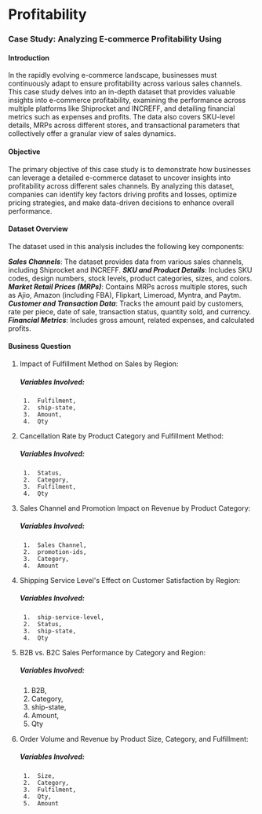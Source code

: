 # Profitability

### Case Study: Analyzing E-commerce Profitability Using 
#### Introduction
In the rapidly evolving e-commerce landscape, businesses must continuously adapt to ensure profitability across various sales channels. This case study delves into an in-depth dataset that provides valuable insights into e-commerce profitability, examining the performance across multiple platforms like Shiprocket and INCREFF, and detailing financial metrics such as expenses and profits. The data also covers SKU-level details, MRPs across different stores, and transactional parameters that collectively offer a granular view of sales dynamics.

#### Objective
The primary objective of this case study is to demonstrate how businesses can leverage a detailed e-commerce dataset to uncover insights into profitability across different sales channels. By analyzing this dataset, companies can identify key factors driving profits and losses, optimize pricing strategies, and make data-driven decisions to enhance overall performance.

#### Dataset Overview
The dataset used in this analysis includes the following key components:

***Sales Channels***: The dataset provides data from various sales channels, including Shiprocket and INCREFF.
***SKU and Product Details***: Includes SKU codes, design numbers, stock levels, product categories, sizes, and colors.
***Market Retail Prices (MRPs)***: Contains MRPs across multiple stores, such as Ajio, Amazon (including FBA), Flipkart, Limeroad, Myntra, and Paytm.
***Customer and Transaction Data***: Tracks the amount paid by customers, rate per piece, date of sale, transaction status, quantity sold, and currency.
***Financial Metrics***: Includes gross amount, related expenses, and calculated profits.

#### Business Question
1. Impact of Fulfillment Method on Sales by Region:
      ##### Variables Involved: 
        1.  Fulfilment, 
        2.  ship-state, 
        3.  Amount, 
        4.  Qty


2. Cancellation Rate by Product Category and Fulfillment Method:
      ##### Variables Involved: 
        1.  Status, 
        2.  Category, 
        3.  Fulfilment, 
        4.  Qty



3. Sales Channel and Promotion Impact on Revenue by Product Category:
      ##### Variables Involved: 
        1.  Sales Channel, 
        2.  promotion-ids, 
        3.  Category, 
        4.  Amount



4. Shipping Service Level's Effect on Customer Satisfaction by Region:
      ##### Variables Involved: 
        1.  ship-service-level, 
        2.  Status, 
        3.  ship-state, 
        4.  Qty

5. B2B vs. B2C Sales Performance by Category and Region:
    ##### Variables Involved: 
      1.  B2B, 
      2.  Category, 
      3.  ship-state, 
      4.  Amount, 
      5.  Qty


6. Order Volume and Revenue by Product Size, Category, and Fulfillment:
     ##### Variables Involved: 
        1.  Size, 
        2.  Category, 
        3.  Fulfilment, 
        4.  Qty, 
        5.  Amount






